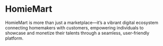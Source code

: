 # HomieMart
HomieMart is more than just a marketplace—it’s a vibrant digital ecosystem connecting homemakers with customers, empowering individuals to showcase and monetize their talents through a seamless, user-friendly platform.

